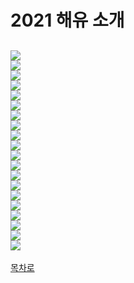 2021 해유 소개
====================================    
![](https://github.com/haedal-with-knu/HAE-U/blob/master/2021_HU/%EC%9C%A0%EB%8B%88%ED%8B%B0%ED%8A%B8%EB%9E%99OT%EB%B0%95%EC%9D%B8%EC%88%98/%EC%8A%AC%EB%9D%BC%EC%9D%B4%EB%93%9C1.PNG)  
![](https://github.com/haedal-with-knu/HAE-U/blob/master/2021_HU/%EC%9C%A0%EB%8B%88%ED%8B%B0%ED%8A%B8%EB%9E%99OT%EB%B0%95%EC%9D%B8%EC%88%98/%EC%8A%AC%EB%9D%BC%EC%9D%B4%EB%93%9C2.PNG)    
![](https://github.com/haedal-with-knu/HAE-U/blob/master/2021_HU/%EC%9C%A0%EB%8B%88%ED%8B%B0%ED%8A%B8%EB%9E%99OT%EB%B0%95%EC%9D%B8%EC%88%98/%EC%8A%AC%EB%9D%BC%EC%9D%B4%EB%93%9C3.PNG)  
![](https://github.com/haedal-with-knu/HAE-U/blob/master/2021_HU/%EC%9C%A0%EB%8B%88%ED%8B%B0%ED%8A%B8%EB%9E%99OT%EB%B0%95%EC%9D%B8%EC%88%98/%EC%8A%AC%EB%9D%BC%EC%9D%B4%EB%93%9C4.PNG)  
![](https://github.com/haedal-with-knu/HAE-U/blob/master/2021_HU/%EC%9C%A0%EB%8B%88%ED%8B%B0%ED%8A%B8%EB%9E%99OT%EB%B0%95%EC%9D%B8%EC%88%98/%EC%8A%AC%EB%9D%BC%EC%9D%B4%EB%93%9C5.PNG)  
![](https://github.com/haedal-with-knu/HAE-U/blob/master/2021_HU/%EC%9C%A0%EB%8B%88%ED%8B%B0%ED%8A%B8%EB%9E%99OT%EB%B0%95%EC%9D%B8%EC%88%98/%EC%8A%AC%EB%9D%BC%EC%9D%B4%EB%93%9C6.PNG)  
![](https://github.com/haedal-with-knu/HAE-U/blob/master/2021_HU/%EC%9C%A0%EB%8B%88%ED%8B%B0%ED%8A%B8%EB%9E%99OT%EB%B0%95%EC%9D%B8%EC%88%98/%EC%8A%AC%EB%9D%BC%EC%9D%B4%EB%93%9C7.PNG)  
![](https://github.com/haedal-with-knu/HAE-U/blob/master/2021_HU/%EC%9C%A0%EB%8B%88%ED%8B%B0%ED%8A%B8%EB%9E%99OT%EB%B0%95%EC%9D%B8%EC%88%98/%EC%8A%AC%EB%9D%BC%EC%9D%B4%EB%93%9C8.PNG)  
![](https://github.com/haedal-with-knu/HAE-U/blob/master/2021_HU/%EC%9C%A0%EB%8B%88%ED%8B%B0%ED%8A%B8%EB%9E%99OT%EB%B0%95%EC%9D%B8%EC%88%98/%EC%8A%AC%EB%9D%BC%EC%9D%B4%EB%93%9C9.PNG)  
![](https://github.com/haedal-with-knu/HAE-U/blob/master/2021_HU/%EC%9C%A0%EB%8B%88%ED%8B%B0%ED%8A%B8%EB%9E%99OT%EB%B0%95%EC%9D%B8%EC%88%98/%EC%8A%AC%EB%9D%BC%EC%9D%B4%EB%93%9C10.PNG)  
![](https://github.com/haedal-with-knu/HAE-U/blob/master/2021_HU/%EC%9C%A0%EB%8B%88%ED%8B%B0%ED%8A%B8%EB%9E%99OT%EB%B0%95%EC%9D%B8%EC%88%98/%EC%8A%AC%EB%9D%BC%EC%9D%B4%EB%93%9C11.PNG)  
![](https://github.com/haedal-with-knu/HAE-U/blob/master/2021_HU/%EC%9C%A0%EB%8B%88%ED%8B%B0%ED%8A%B8%EB%9E%99OT%EB%B0%95%EC%9D%B8%EC%88%98/%EC%8A%AC%EB%9D%BC%EC%9D%B4%EB%93%9C12.PNG)  
![](https://github.com/haedal-with-knu/HAE-U/blob/master/2021_HU/%EC%9C%A0%EB%8B%88%ED%8B%B0%ED%8A%B8%EB%9E%99OT%EB%B0%95%EC%9D%B8%EC%88%98/%EC%8A%AC%EB%9D%BC%EC%9D%B4%EB%93%9C13.PNG)  
![](https://github.com/haedal-with-knu/HAE-U/blob/master/2021_HU/%EC%9C%A0%EB%8B%88%ED%8B%B0%ED%8A%B8%EB%9E%99OT%EB%B0%95%EC%9D%B8%EC%88%98/%EC%8A%AC%EB%9D%BC%EC%9D%B4%EB%93%9C14.PNG)  
![](https://github.com/haedal-with-knu/HAE-U/blob/master/2021_HU/%EC%9C%A0%EB%8B%88%ED%8B%B0%ED%8A%B8%EB%9E%99OT%EB%B0%95%EC%9D%B8%EC%88%98/%EC%8A%AC%EB%9D%BC%EC%9D%B4%EB%93%9C15.PNG)  
![](https://github.com/haedal-with-knu/HAE-U/blob/master/2021_HU/%EC%9C%A0%EB%8B%88%ED%8B%B0%ED%8A%B8%EB%9E%99OT%EB%B0%95%EC%9D%B8%EC%88%98/%EC%8A%AC%EB%9D%BC%EC%9D%B4%EB%93%9C16.PNG)  
![](https://github.com/haedal-with-knu/HAE-U/blob/master/2021_HU/%EC%9C%A0%EB%8B%88%ED%8B%B0%ED%8A%B8%EB%9E%99OT%EB%B0%95%EC%9D%B8%EC%88%98/%EC%8A%AC%EB%9D%BC%EC%9D%B4%EB%93%9C17.PNG)  
![](https://github.com/haedal-with-knu/HAE-U/blob/master/2021_HU/%EC%9C%A0%EB%8B%88%ED%8B%B0%ED%8A%B8%EB%9E%99OT%EB%B0%95%EC%9D%B8%EC%88%98/%EC%8A%AC%EB%9D%BC%EC%9D%B4%EB%93%9C18.PNG)  
![](https://github.com/haedal-with-knu/HAE-U/blob/master/2021_HU/%EC%9C%A0%EB%8B%88%ED%8B%B0%ED%8A%B8%EB%9E%99OT%EB%B0%95%EC%9D%B8%EC%88%98/%EC%8A%AC%EB%9D%BC%EC%9D%B4%EB%93%9C19.PNG)  
![](https://github.com/haedal-with-knu/HAE-U/blob/master/2021_HU/%EC%9C%A0%EB%8B%88%ED%8B%B0%ED%8A%B8%EB%9E%99OT%EB%B0%95%EC%9D%B8%EC%88%98/%EC%8A%AC%EB%9D%BC%EC%9D%B4%EB%93%9C20.PNG)  
----------------------    
[목차로](https://github.com/haedal-with-knu/HAE-U)  
